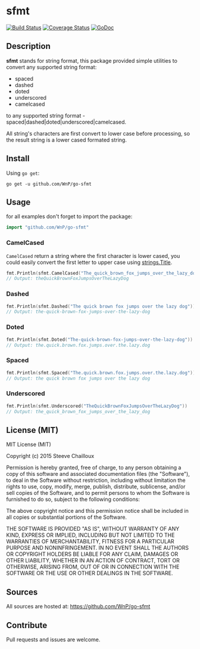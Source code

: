 # sfmt

[![Build Status](https://travis-ci.org/WnP/go-sfmt.svg)](https://travis-ci.org/WnP/go-sfmt)
[![Coverage Status](https://coveralls.io/repos/WnP/go-sfmt/badge.svg?branch=master)](https://coveralls.io/r/WnP/go-sfmt?branch=master)
[![GoDoc](https://godoc.org/github.com/WnP/go-sfmt?status.svg)](https://godoc.org/github.com/WnP/go-sfmt)

## Description

**sfmt** stands for string format, this package provided simple utilities to
convert any supported string format:

- spaced
- dashed
- doted
- underscored
- camelcased

to any supported string format -spaced|dashed|doted|underscored|camelcased.

All string's characters are first convert to lower case before processing,
so the result string is a lower cased formated string.

## Install

Using `go get`:

```
go get -u github.com/WnP/go-sfmt
```

## Usage

for all examples don't forget to import the package:

```go
import "github.com/WnP/go-sfmt"
```

### CamelCased

`CamelCased` return a string where the first character is lower cased, you
could easily convert the first letter to upper case using
[strings.Title](https://golang.org/pkg/strings/#Title).

```go
fmt.Println(sfmt.CamelCased("The_quick_brown_fox_jumps_over_the_lazy_dog"))
// Output: theQuickBrownFoxJumpsOverTheLazyDog
```

### Dashed

```go
fmt.Println(sfmt.Dashed("The quick brown fox jumps over the lazy dog"))
// Output: the-quick-brown-fox-jumps-over-the-lazy-dog
```

### Doted

```go
fmt.Println(sfmt.Doted("The-quick-brown-fox-jumps-over-the-lazy-dog"))
// Output: the.quick.brown.fox.jumps.over.the.lazy.dog
```

### Spaced

```go
fmt.Println(sfmt.Spaced("The.quick.brown.fox.jumps.over.the.lazy.dog"))
// Output: the quick brown fox jumps over the lazy dog
```

### Underscored

```go
fmt.Println(sfmt.Underscored("TheQuickBrownFoxJumpsOverTheLazyDog"))
// Output: the_quick_brown_fox_jumps_over_the_lazy_dog
```

## License (MIT)

MIT License (MIT)

Copyright (c) 2015 Steeve Chailloux

Permission is hereby granted, free of charge, to any person obtaining a copy
of this software and associated documentation files (the "Software"), to deal
in the Software without restriction, including without limitation the rights
to use, copy, modify, merge, publish, distribute, sublicense, and/or sell
copies of the Software, and to permit persons to whom the Software is
furnished to do so, subject to the following conditions:

The above copyright notice and this permission notice shall be included in
all copies or substantial portions of the Software.

THE SOFTWARE IS PROVIDED "AS IS", WITHOUT WARRANTY OF ANY KIND, EXPRESS OR
IMPLIED, INCLUDING BUT NOT LIMITED TO THE WARRANTIES OF MERCHANTABILITY,
FITNESS FOR A PARTICULAR PURPOSE AND NONINFRINGEMENT. IN NO EVENT SHALL THE
AUTHORS OR COPYRIGHT HOLDERS BE LIABLE FOR ANY CLAIM, DAMAGES OR OTHER
LIABILITY, WHETHER IN AN ACTION OF CONTRACT, TORT OR OTHERWISE, ARISING FROM,
OUT OF OR IN CONNECTION WITH THE SOFTWARE OR THE USE OR OTHER DEALINGS IN
THE SOFTWARE.

## Sources

All sources are hosted at: https://github.com/WnP/go-sfmt

## Contribute

Pull requests and issues are welcome.
